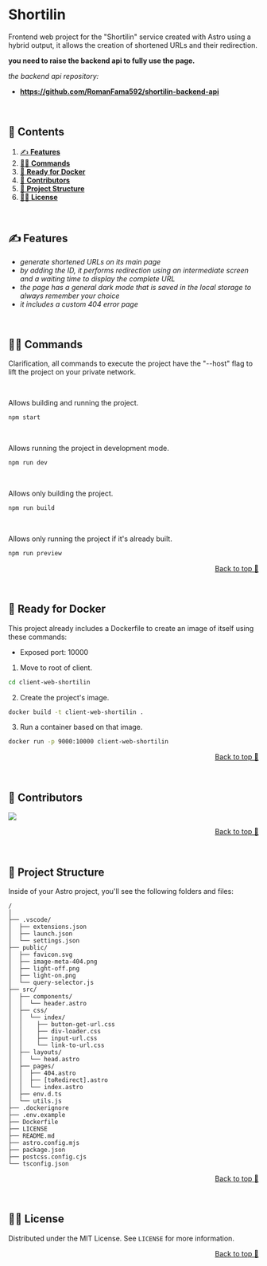 # Shortilin

Frontend web project for the "Shortilin" service created with Astro using a hybrid output, it allows the creation of shortened URLs and their redirection.

__you need to raise the backend api to fully use the page.__

_the backend api repository:_
- **https://github.com/RomanFama592/shortilin-backend-api**

<br>


## 📑 Contents

1. [✍ **Features**](#-features)
1. [👩‍💻 **Commands**](#-commands)
2. [🐳 **Ready for Docker**](#-ready-for-docker)
3. [👋 **Contributors**](#-contributors)
3. [🚀 **Project Structure**](#-project-structure)
4. [👨‍⚖️ **License**](#-license)


<br>

## ✍ Features

- _generate shortened URLs on its main page_
- _by adding the ID, it performs redirection using an intermediate screen and a waiting time to display the complete URL_
- _the page has a general dark mode that is saved in the local storage to always remember your choice_
- _it includes a custom 404 error page_

<br>

## 👩‍💻 Commands

Clarification, all commands to execute the project have the "--host" flag to lift the project on your private network.

<br>

Allows building and running the project.
```sh
npm start
```

<br>

Allows running the project in development mode.
```sh
npm run dev
```

<br>

Allows only building the project.
```sh
npm run build
```

<br>

Allows only running the project if it's already built.
```sh
npm run preview
```

<p align="right"><a href="#top">Back to top 🔼</a></p>
<br>

## 🐳 Ready for Docker

This project already includes a Dockerfile to create an image of itself using these commands:

- Exposed port: 10000

1. Move to root of client.

```sh
cd client-web-shortilin
```

2. Create the project's image.

```sh
docker build -t client-web-shortilin .
```

3. Run a container based on that image.

```sh
docker run -p 9000:10000 client-web-shortilin
```

<p align="right"><a href="#top">Back to top 🔼</a></p>
<br>

## 👋 Contributors

<a href="https://github.com/RomanFama592/shortilin-client-web/graphs/contributors">
  <img src="https://contrib.rocks/image?repo=RomanFama592/shortilin-client-web&columns=6" />
</a>

<p align="right"><a href="#top">Back to top 🔼</a></p>
<br>

## 🚀 Project Structure

Inside of your Astro project, you'll see the following folders and files:

```
/
│
├── .vscode/
│  ├── extensions.json
│  ├── launch.json
│  └── settings.json
├── public/
│  ├── favicon.svg
│  ├── image-meta-404.png
│  ├── light-off.png
│  ├── light-on.png
│  └── query-selector.js
├── src/
│  ├── components/
│  │  └── header.astro
│  ├── css/
│  │  └── index/
│  │    ├── button-get-url.css
│  │    ├── div-loader.css
│  │    ├── input-url.css
│  │    └── link-to-url.css
│  ├── layouts/
│  │  └── head.astro
│  ├── pages/
│  │  ├── 404.astro
│  │  ├── [toRedirect].astro
│  │  └── index.astro
│  ├── env.d.ts
│  └── utils.js
├── .dockerignore
├── .env.example
├── Dockerfile
├── LICENSE
├── README.md
├── astro.config.mjs
├── package.json
├── postcss.config.cjs
└── tsconfig.json
```

<p align="right"><a href="#top">Back to top 🔼</a></p>
<br>

## 👨‍⚖️ License

Distributed under the MIT License. See `LICENSE` for more information.

<p align="right"><a href="#top">Back to top 🔼</a></p>